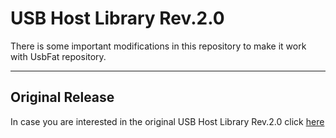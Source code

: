 # USB Host Library Rev.2.0

There is some important modifications in this repository to make it work with UsbFat repository.

__________

## Original Release

In case you are interested in the original USB Host Library Rev.2.0 click [here](https://github.com/felis/USB_Host_Shield_2.0)

